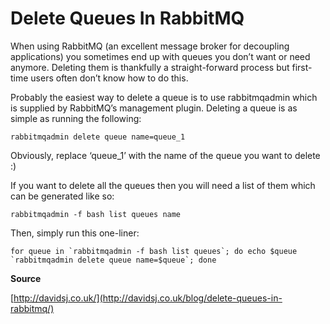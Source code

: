 # Delete Queues In RabbitMQ

When using RabbitMQ (an excellent message broker for decoupling applications) you sometimes end up with queues you don’t want or need anymore. Deleting them is thankfully a straight-forward process but first-time users often don’t know how to do this.

Probably the easiest way to delete a queue is to use rabbitmqadmin which is supplied by RabbitMQ’s management plugin. Deleting a queue is as simple as running the following:

```
rabbitmqadmin delete queue name=queue_1
```

Obviously, replace ‘queue_1’ with the name of the queue you want to delete :)

If you want to delete all the queues then you will need a list of them which can be generated like so:

```
rabbitmqadmin -f bash list queues name
```

Then, simply run this one-liner:

```
for queue in `rabbitmqadmin -f bash list queues`; do echo $queue `rabbitmqadmin delete queue name=$queue`; done
```

**Source**

[http://davidsj.co.uk/](http://davidsj.co.uk/blog/delete-queues-in-rabbitmq/)
